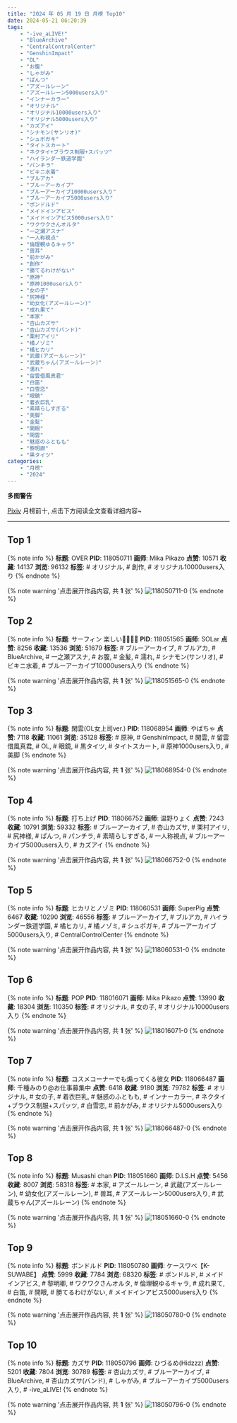 ```yaml
---
title: "2024 年 05 月 19 日 月榜 Top10"
date: 2024-05-21 06:20:39
tags:
    - "-ive_aLIVE!"
    - "BlueArchive"
    - "CentralControlCenter"
    - "GenshinImpact"
    - "OL"
    - "お腹"
    - "しゃがみ"
    - "ぱんつ"
    - "アズールレーン"
    - "アズールレーン5000users入り"
    - "インナーカラー"
    - "オリジナル"
    - "オリジナル10000users入り"
    - "オリジナル5000users入り"
    - "カズアイ"
    - "シナモン(サンリオ)"
    - "シュポガキ"
    - "タイトスカート"
    - "ネクタイ+ブラウス制服+スパッツ"
    - "ハイランダー鉄道学園"
    - "パンチラ"
    - "ビキニ水着"
    - "ブルアカ"
    - "ブルーアーカイブ"
    - "ブルーアーカイブ10000users入り"
    - "ブルーアーカイブ5000users入り"
    - "ボンドルド"
    - "メイドインアビス"
    - "メイドインアビス5000users入り"
    - "ワクワクさんオルタ"
    - "一之瀬アスナ"
    - "一人称視点"
    - "倫理観ゆるキャラ"
    - "兽耳"
    - "前かがみ"
    - "創作"
    - "勝てるわけがない"
    - "原神"
    - "原神1000users入り"
    - "女の子"
    - "尻神様"
    - "幼女化(アズールレーン)"
    - "成れ果て"
    - "本家"
    - "杏山カズサ"
    - "杏山カズサ(バンド)"
    - "栗村アイリ"
    - "橘ノゾミ"
    - "橘ヒカリ"
    - "武蔵(アズールレーン)"
    - "武蔵ちゃん(アズールレーン)"
    - "濡れ"
    - "留雲借風真君"
    - "白笛"
    - "白雪恋"
    - "眼鏡"
    - "着衣巨乳"
    - "素晴らしすぎる"
    - "美脚"
    - "金髪"
    - "開眼"
    - "閑雲"
    - "魅惑のふともも"
    - "黎明卿"
    - "黒タイツ"
categories:
    - "月榜"
    - "2024"
---
```


<i class="fa fa-triangle-exclamation"></i>**多图警告**<i class="fa fa-triangle-exclamation"></i>

[Pixiv](https://www.pixiv.net/) 月榜前十, 点击下方阅读全文查看详细内容~

<!-- more -->

---

## Top 1

{% note info %}
**标题**: OVER
**PID**: 118050711 **画师**: Mika Pikazo
**点赞**: 10571 **收藏**: 14137 **浏览**: 96132
**标签**: # オリジナル, # 創作, # オリジナル10000users入り
{% endnote %}

{% note warning '点击展开作品内容, 共 **1** 张' %}
![118050711-0](https://i.pixiv.re/img-original/img/2024/04/22/00/00/06/118050711_p0.png)
{% endnote %}

## Top 2

{% note info %}
**标题**: サーフィン 楽しい🏄‍♀️🏄‍♀️
**PID**: 118051565 **画师**: SOLar
**点赞**: 8256 **收藏**: 13536 **浏览**: 51679
**标签**: # ブルーアーカイブ, # ブルアカ, # BlueArchive, # 一之瀬アスナ, # お腹, # 金髪, # 濡れ, # シナモン(サンリオ), # ビキニ水着, # ブルーアーカイブ10000users入り
{% endnote %}

{% note warning '点击展开作品内容, 共 **1** 张' %}
![118051565-0](https://i.pixiv.re/img-original/img/2024/04/22/00/13/34/118051565_p0.png)
{% endnote %}

## Top 3

{% note info %}
**标题**: 閑雲(OL女上司ver.)
**PID**: 118068954 **画师**: やばちゃ
**点赞**: 7118 **收藏**: 11061 **浏览**: 35128
**标签**: # 原神, # GenshinImpact, # 閑雲, # 留雲借風真君, # OL, # 眼鏡, # 黒タイツ, # タイトスカート, # 原神1000users入り, # 美脚
{% endnote %}

{% note warning '点击展开作品内容, 共 **1** 张' %}
![118068954-0](https://i.pixiv.re/img-original/img/2024/04/22/19/00/44/118068954_p0.png)
{% endnote %}

## Top 4

{% note info %}
**标题**: 打ち上げ
**PID**: 118066752 **画师**: 温野りょく
**点赞**: 7243 **收藏**: 10791 **浏览**: 59332
**标签**: # ブルーアーカイブ, # 杏山カズサ, # 栗村アイリ, # 尻神様, # ぱんつ, # パンチラ, # 素晴らしすぎる, # 一人称視点, # ブルーアーカイブ5000users入り, # カズアイ
{% endnote %}

{% note warning '点击展开作品内容, 共 **1** 张' %}
![118066752-0](https://i.pixiv.re/img-original/img/2024/04/22/17/26/34/118066752_p0.png)
{% endnote %}

## Top 5

{% note info %}
**标题**: ヒカリとノゾミ
**PID**: 118060531 **画师**: SuperPig
**点赞**: 6467 **收藏**: 10290 **浏览**: 46556
**标签**: # ブルーアーカイブ, # ブルアカ, # ハイランダー鉄道学園, # 橘ヒカリ, # 橘ノゾミ, # シュポガキ, # ブルーアーカイブ5000users入り, # CentralControlCenter
{% endnote %}

{% note warning '点击展开作品内容, 共 **1** 张' %}
![118060531-0](https://i.pixiv.re/img-original/img/2024/04/22/10/30/02/118060531_p0.png)
{% endnote %}

## Top 6

{% note info %}
**标题**: POP
**PID**: 118016071 **画师**: Mika Pikazo
**点赞**: 13990 **收藏**: 18304 **浏览**: 110350
**标签**: # オリジナル, # 女の子, # オリジナル10000users入り
{% endnote %}

{% note warning '点击展开作品内容, 共 **1** 张' %}
![118016071-0](https://i.pixiv.re/img-original/img/2024/04/21/00/00/14/118016071_p0.png)
{% endnote %}

## Top 7

{% note info %}
**标题**: コスメコーナーでも煽ってくる彼女
**PID**: 118066487 **画师**: 千種みのり@お仕事募集中
**点赞**: 6418 **收藏**: 9180 **浏览**: 79782
**标签**: # オリジナル, # 女の子, # 着衣巨乳, # 魅惑のふともも, # インナーカラー, # ネクタイ+ブラウス制服+スパッツ, # 白雪恋, # 前かがみ, # オリジナル5000users入り
{% endnote %}

{% note warning '点击展开作品内容, 共 **1** 张' %}
![118066487-0](https://i.pixiv.re/img-original/img/2024/04/22/17/14/02/118066487_p0.jpg)
{% endnote %}

## Top 8

{% note info %}
**标题**: Musashi chan
**PID**: 118051660 **画师**: D.I.S.H
**点赞**: 5456 **收藏**: 8007 **浏览**: 58318
**标签**: # 本家, # アズールレーン, # 武蔵(アズールレーン), # 幼女化(アズールレーン), # 兽耳, # アズールレーン5000users入り, # 武蔵ちゃん(アズールレーン)
{% endnote %}

{% note warning '点击展开作品内容, 共 **1** 张' %}
![118051660-0](https://i.pixiv.re/img-original/img/2024/04/22/00/15/55/118051660_p0.jpg)
{% endnote %}

## Top 9

{% note info %}
**标题**: ボンドルド
**PID**: 118050780 **画师**: ケースワベ【K-SUWABE】
**点赞**: 5999 **收藏**: 7784 **浏览**: 68320
**标签**: # ボンドルド, # メイドインアビス, # 黎明卿, # ワクワクさんオルタ, # 倫理観ゆるキャラ, # 成れ果て, # 白笛, # 開眼, # 勝てるわけがない, # メイドインアビス5000users入り
{% endnote %}

{% note warning '点击展开作品内容, 共 **1** 张' %}
![118050780-0](https://i.pixiv.re/img-original/img/2024/04/22/00/00/17/118050780_p0.jpg)
{% endnote %}

## Top 10

{% note info %}
**标题**: カズサ
**PID**: 118050796 **画师**: ひづるめ(Hidzzz)
**点赞**: 5201 **收藏**: 7804 **浏览**: 30789
**标签**: # 杏山カズサ, # ブルーアーカイブ, # BlueArchive, # 杏山カズサ(バンド), # しゃがみ, # ブルーアーカイブ5000users入り, # -ive_aLIVE!
{% endnote %}

{% note warning '点击展开作品内容, 共 **1** 张' %}
![118050796-0](https://i.pixiv.re/img-original/img/2024/04/22/00/00/20/118050796_p0.jpg)
{% endnote %}
